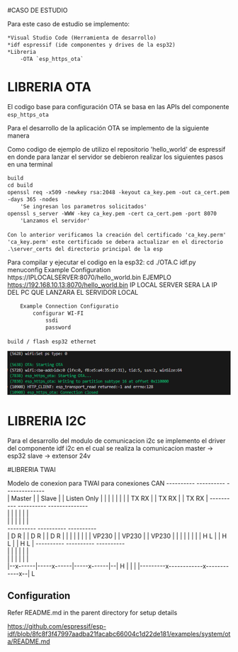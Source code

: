 #CASO DE ESTUDIO

Para este caso de estudio se implemento:

    *Visual Studio Code (Herramienta de desarrollo)
    *idf espressif (ide componentes y drives de la esp32)
    *Libreria
        -OTA `esp_https_ota`


# LIBRERIA OTA

El codigo base para configuración OTA se basa en las APIs del componente  `esp_https_ota`

Para el desarrollo de la aplicación OTA se implemento de la siguiente manera

Como codigo de ejemplo de utilizo el repositorio 'hello_world' de espressif en donde para lanzar el servidor se debieron realizar los siguientes pasos en una terminal

    build
    cd build
    openssl req -x509 -newkey rsa:2048 -keyout ca_key.pem -out ca_cert.pem -days 365 -nodes
        'Se ingresan los parametros solicitados'
    openssl s_server -WWW -key ca_key.pem -cert ca_cert.pem -port 8070
        'Lanzamos el servidor'
    
    Con lo anterior verificamos la creación del certificado 'ca_key.perm'
    'ca_key.perm' este certificado se debera actualizar en el directorio .\server_certs del directorio principal de la esp

Para compilar y ejecutar el codigo en la esp32:
    cd ./OTA.C
    idf.py menuconfig
        Example Configuration
            https://IPLOCALSERVER:8070/hello_world.bin
            EJEMPLO 
            https://192.168.10.13:8070/hello_world.bin
            IP LOCAL SERVER SERA LA IP DEL PC QUE LANZARA EL SERVIDOR LOCAL
             
        Example Connection Configuratio
            configurar WI-FI 
                ssdi
                password
        
    build / flash esp32 ethernet

![Alt text](starting_ota.png)


# LIBRERIA I2C

Para el desarrollo del modulo de comunicacion i2c se implemento el driver del componente idf i2c en el cual se realiza la comunicacion 
    master -> esp32
    slave  -> extensor 24v


#LIBRERIA TWAI

Modelo de conexion para TWAI para conexiones CAN 
    ----------   ----------   --------------  
   |  Master  | |  Slave   | | Listen Only  | 
   |          | |          | |              | 
   | TX    RX | | TX    RX | | TX    RX     | 
    ----------   ----------   --------------  
     |      |     |      |     |      |   
     |      |     |      |     |      |   
    ----------   ----------   ----------  
   | D      R | | D      R | | D      R | 
   |          | |          | |          | 
   |  VP230   | |  VP230   | |  VP230   | 
   |          | |          | |          | 
   | H      L | | H      L | | H      L | 
    ----------   ----------   ----------  
     |      |     |      |     |      |   
     |      |     |      |     |      |   
  |--x------|-----x------|-----x------|--| H
            |            |            |
  |---------x------------x------------x--| L

## Configuration

Refer README.md in the parent directory for setup details

https://github.com/espressif/esp-idf/blob/8fc8f3f47997aadba21facabc66004c1d22de181/examples/system/ota/README.md
